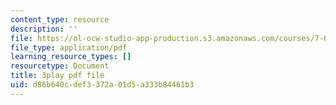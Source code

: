 ```yaml
---
content_type: resource
description: ''
file: https://ol-ocw-studio-app-production.s3.amazonaws.com/courses/7-01sc-fundamentals-of-biology-fall-2011/d86b640cdef3372a01d5a333b84461b3_0ZxeQqtAVl0.pdf
file_type: application/pdf
learning_resource_types: []
resourcetype: Document
title: 3play pdf file
uid: d86b640c-def3-372a-01d5-a333b84461b3
---
```

